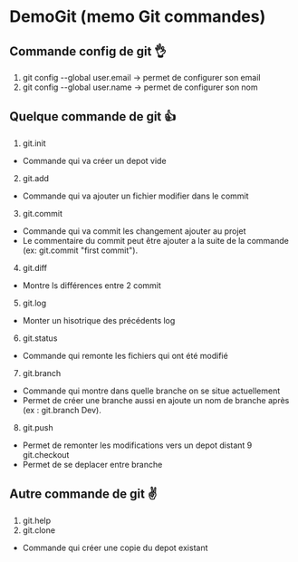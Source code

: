 # DemoGit (memo Git commandes)

## Commande config de git :ok_hand:
1. git config --global user.email -> permet de configurer son email
2. git config --global user.name -> permet de configurer son nom

## Quelque commande de git :+1:
1. git.init
  * Commande qui va créer un depot vide
2. git.add
  * Commande qui va ajouter un fichier modifier dans le commit
3. git.commit
  * Commande qui va commit les changement ajouter au projet
  * Le commentaire du commit peut être ajouter a la suite de la commande (ex: git.commit "first commit").
4. git.diff
  * Montre ls différences entre 2 commit
5. git.log 
  * Monter un hisotrique des précédents log
6. git.status
  * Commande qui remonte les fichiers qui ont été modifié 
7. git.branch
  * Commande qui montre dans quelle branche on se situe actuellement
  * Permet de créer une branche aussi en ajoute un nom de branche après (ex : git.branch Dev).
8. git.push
  * Permet de remonter les modifications vers un depot distant
9 git.checkout
  * Permet de se deplacer entre branche

## Autre commande de git :v:
1. git.help 
2. git.clone
 * Commande qui créer une copie du depot existant
